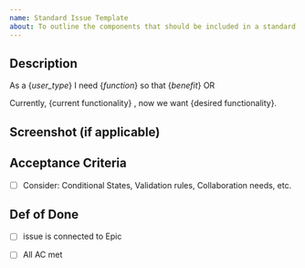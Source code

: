 ```yaml
---
name: Standard Issue Template
about: To outline the components that should be included in a standard technical issue.
---
```


## Description
As a {_user_type_} I need {_function_} so that {_benefit_} OR

Currently, {current functionality} , now we want {desired functionality}.

## Screenshot (if applicable)

## Acceptance Criteria
- [ ] Consider: Conditional States, Validation rules, Collaboration needs, etc.

## Def of Done
- [ ] issue is connected to Epic
- [ ] All AC met

